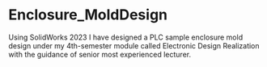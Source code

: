 # Enclosure_MoldDesign

Using SolidWorks 2023 I have designed a PLC sample enclosure mold design under my 4th-semester module called Electronic Design Realization with the guidance of senior most experienced lecturer.
